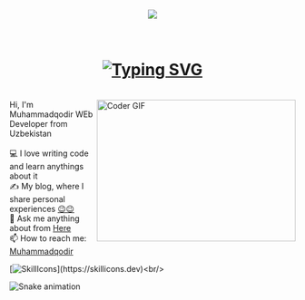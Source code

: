 

<h1 align="center">
  <a href="https://git.io/typing-svg">
    <img src="https://readme-typing-svg.herokuapp.com/?lines=Hi,+There!+👋;This+is+Muhammadqodir👨‍💻&center=true&size=30">
  </a>
  <br>
</br>
  <h1 align="center">
      <a href="https://git.io/typing-svg"><img src="https://readme-typing-svg.herokuapp.com?font=Fira+Code&size=22&pause=1000&color=3516F7&background=6DFF5700&width=435&lines=Web+Frontend+Developer+++++++%F0%9F%92%BB" alt="Typing SVG" /></a>

  </h1>

<br>
<img align="right" alt="Coder GIF" height=250 width=350 src="https://cdn.dribbble.com/users/730703/screenshots/6581243/avento.gif" />
  Hi, I'm Muhammadqodir WEb Developer from Uzbekistan
  <br>
  <br>
  💻 I love writing code and learn anythings about it
  <br>
  ✍️ My blog, where I share personal experiences <a href="https://t.me/web_dasturlash_it_dev">😉😉</a>
  <br>
  💬 Ask me anything about from <a href="https://t.me/procodertg" title="Telegram">Here</a>
  <br>
  📫 How to reach me: <a href="mailto: muhammadqodir.org@gmail.com">Muhammadqodir</a>

  <br>
</p>

[![SkillIcons](https://skillicons.dev/icons?i=html,css,bootstrap,sass,js,github,vscode,)](https://skillicons.dev)<br/>

![Snake animation](https://github.com/thepiyushmalhotra/thepiyushmalhotra/blob/output/github-contribution-grid-snake.svg)


